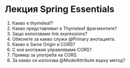 # Лекция Spring Essentials

1. Какво е thymeleaf?
2. Какво представляват е Thymeleaf фрагментите?
3. Защо използваме link expressions?
4. Обяснете за какво служи @Primary анотацията.
5. Какво е Same Origin и CORS?
6. С коя анотажия управляваме CORS?
7. Пример за употреба на CORS.
8. За какво се използва @ModelAttribute върху метод?